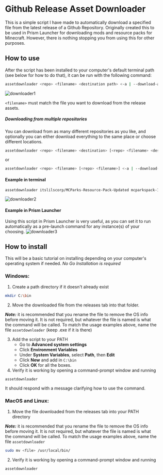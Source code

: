 # Github Release Asset Downloader
This is a simple script I have made to automatically download a specified file from the latest release of a Github Repository. Originally created this to be used in Prism Launcher for downloading mods and resource packs for Minecraft. However, there is nothing stopping you from using this for other purposes.

## How to use
After the script has been installed to your computer's default terminal path (see below for how to do that), it can be run with the following command:

```bash
assetdownloader <repo> <filename> <destination path> <-a | --download-all>
```
![downloader1](https://github.com/user-attachments/assets/e832f064-2930-49bf-a62b-5138bb4d5f5f)

`<filename>` must match the file you want to download from the release assets.

##### Downloading from multiple repositories

You can download from as many different repositories as you like, and optionally you can either download everything to the same place or choose different locations.

```bash
assetdownloader <repo> <filename> <destination> [<repo> <filename> <destination>]
```
or
```bash
assetdownloader <repo> <filename> [<repo> <filename>] <-a | --download-all>
```

#### Example in terminal

```bash
assetdownloader itslilscorp/MCParks-Resource-Pack-Updated mcparkspack-1.21.zip /home/jishy/.local/share/PrismLauncher/instances/1.21.1/minecraft/resourcepacks/
```
![downloader2](https://github.com/user-attachments/assets/32faba6c-0533-4670-ab19-f2da3387490b)

#### Example in Prism Launcher
Using this script in Prism Launcher is very useful, as you can set it to run automatically as a pre-launch command for any instance(s) of your choosing.
![downloader3](https://github.com/user-attachments/assets/2fa2cecd-f346-419f-885b-b231f650a9c6)

## How to install
This will be a basic tutorial on installing depending on your computer's operating system if needed.
*No Go Installation is required*

### Windows:
1. Create a path directory if it doesn't already exist
```bash
mkdir C:\bin
```
2. Move the downloaded file from the releases tab into that folder.

***Note:*** it is recommended that you rename the file to remove the OS info before moving it. It is not required, but whatever the file is named is what the command will be called. To match the usage examples above, name the file `assetdownloader` (keep .exe if it is there)

3. Add the script to your PATH
   - Go to **Advanced system settings**
   - Click **Environment Variables**
   - Under **System Variables**, select **Path**, then **Edit**
   - Click **New** and add in `C:\bin`
   - Click **OK** for all the boxes.
4. Verify it is working by opening a command-prompt window and running
```bash
assetdownloader
```
It should respond with a message clarifying how to use the command. 

### MacOS and Linux:
1. Move the file downloaded from the releases tab into your PATH directory

***Note:*** it is recommended that you rename the file to remove the OS info before moving it. It is not required, but whatever the file is named is what the command will be called. To match the usage examples above, name the file `assetdownloader`
```bash
sudo mv <file> /usr/local/bin/
```
2. Verify it is working by opening a command-prompt window and running
```bash
assetdownloader
```
